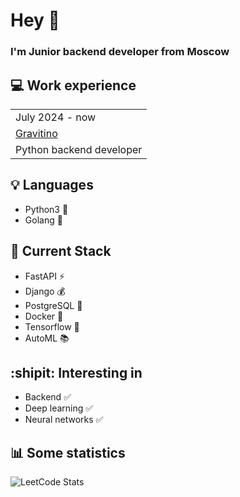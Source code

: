 # Hey 👋
### I'm Junior backend developer from Moscow

## :computer: Work experience 
<table>
  <tr>
    <td>July 2024 - now</td>
  </tr>
  <tr>
    <td>
      <a href="https://gravitino.ru/">Gravitino</a>
    </td>
  </tr>
  <tr>
    <td>Python backend developer</td>
  </tr>
</table>

## 💡 Languages
- Python3 :snake:
- Golang 🐻

## :hammer: Current Stack
- FastAPI ⚡
- Django 💰
- PostgreSQL 🐘
- Docker :whale2:
- Tensorflow 🧠
- AutoML 📚
  
## :shipit: Interesting in
- Backend :white_check_mark:
- Deep learning :white_check_mark:
- Neural networks :white_check_mark:
## :bar_chart: Some statistics
![LeetCode Stats](https://leetcard.jacoblin.cool/dmaksim?theme=nord&font=ABeeZee&ext=heatmap)
